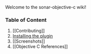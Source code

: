 Welcome to the sonar-objective-c wiki!

### Table of Content
1. [[Contributing]]
2. [Installing the plugin](Plugin-Install)
3. [[Screenshots]]
4. [[Objective C References]]